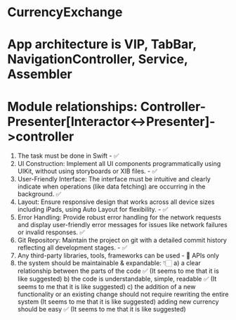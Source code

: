 # CurrencyExchange
# App architecture is VIP, TabBar, NavigationController, Service, Assembler
# Module relationships: Controller-Presenter[Interactor<->Presenter]->controller
1) The task must be done in Swift - ✅
2) UI Construction: Implement all UI components programmatically using UIKit, without using storyboards or XIB files. - ✅
3) User-Friendly Interface: The interface must be intuitive and clearly indicate when operations (like data fetching) are occurring in the background. ✅
4) Layout: Ensure responsive design that works across all device sizes including iPads, using Auto Layout for flexibility. - ✅
5) Error Handling: Provide robust error handling for the network requests and display user-friendly error messages for issues like network failures or invalid responses. ✅
6) Git Repository: Maintain the project on git with a detailed commit history reflecting all development stages. - ✅
7) Any third-party libraries, tools, frameworks can be used - 🍏 APIs only
8) the system should be maintainable & expandable: 👇🏻
 a) a clear relationship between the parts of the code ✅ (It seems to me that it is like suggested)
 b) the code is understandable, simple, readable ✅ (It seems to me that it is like suggested)
 c) the addition of a new functionality or an existing change should not require rewriting the entire system (It seems to me that it is like suggested)
adding new currency should be easy ✅ (It seems to me that it is like suggested)

